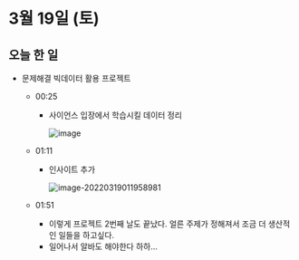 # 3월 19일 (토)

## 오늘 한 일

* 문제해결 빅데이터 활용 프로젝트

  * 00:25

    * 사이언스 입장에서 학습시킬 데이터 정리

      ![image](https://user-images.githubusercontent.com/75322297/159040422-9bf1504c-64be-49d6-9623-9b06be52687a.png)

  * 01:11

    * 인사이트 추가

      ![image-20220319011958981](C:\projects\images\220319_TID\image-20220319011958981.png)
    
  * 01:51
  
    * 이렇게 프로젝트 2번째 날도 끝났다. 얼른 주제가 정해져서 조금 더 생산적인 일들을 하고싶다.
    * 일어나서 알바도 해야한다 하하...
